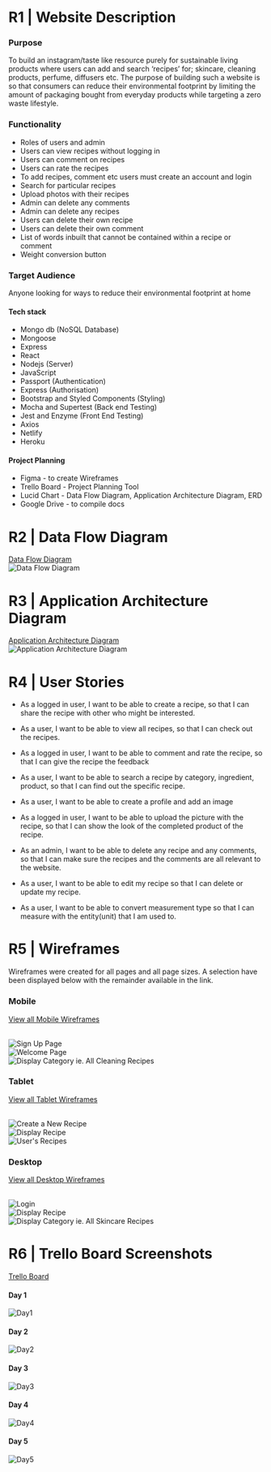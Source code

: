 # R1 | Website Description
### Purpose
To build an instagram/taste like resource purely for sustainable living products where users can add and search ‘recipes’ for; skincare, cleaning products, perfume, diffusers etc. The purpose of building such a website is so that consumers can reduce their environmental footprint by limiting the amount of packaging bought from everyday products while targeting a zero waste lifestyle. 
 
### Functionality 
+ Roles of users and admin
+ Users can view recipes without logging in
+ Users can comment on recipes
+ Users can rate the recipes
+ To add recipes, comment etc users must create an account and login
+ Search for particular recipes
+ Upload photos with their recipes
+ Admin can delete any comments 
+ Admin can delete any recipes
+ Users can delete their own recipe
+ Users can delete their own comment
+ List of words inbuilt that cannot be contained within a recipe or comment
+ Weight conversion button


### Target Audience
Anyone looking for ways to reduce their environmental footprint at home

#### Tech stack

+ Mongo db (NoSQL Database)
+ Mongoose
+ Express
+ React
+ Nodejs (Server)
+ JavaScript
+ Passport (Authentication)
+ Express (Authorisation)
+ Bootstrap and Styled Components (Styling)
+ Mocha and Supertest (Back end Testing)
+ Jest and Enzyme (Front End Testing)
+ Axios
+ Netlify 
+ Heroku

#### Project Planning
+ Figma - to create Wireframes
+ Trello Board - Project Planning Tool
+ Lucid Chart - Data Flow Diagram, Application Architecture Diagram, ERD
+ Google Drive - to compile docs

# R2 | Data Flow Diagram
[Data Flow Diagram](https://app.lucidchart.com/documents/edit/453bd56e-3f76-49d3-955f-e67b0e84a36a/0_0?beaconFlowId=CBC8785147198093)
<br/> ![Data Flow Diagram](docs/DFD.png)

# R3 | Application Architecture Diagram
[Application Architecture Diagram](https://app.lucidchart.com/invitations/accept/3388646d-58c8-4b0d-95d7-0e8880ce11fc)
<br/> ![Application Architecture Diagram](docs/AAD.png)

# R4 | User Stories
+ As a logged in user, I want to be able to create a recipe, so that I can share the recipe with other who might be interested.

+ As a user, I want to be able to view all recipes, so that I can check out the recipes.

+ As a logged in user, I want to be able to comment and rate the recipe, so that I can give the recipe the feedback

+ As a user, I want to be able to search a recipe by category, ingredient, product, so that I can find out the specific recipe.

+ As a user, I want to be able to create a profile and add an image

+ As a logged in user, I want to be able to upload the picture with the recipe, so that I can show the look of the completed product of the recipe.

+ As an admin, I want to be able to delete any recipe and any comments, so that I can make sure the recipes and the comments are all relevant to the website.

+ As a user, I want to be able to edit my recipe so that I can delete or update my recipe.

+ As a user, I want to be able to convert measurement type so that I can measure with the entity(unit) that I am used to.

# R5 | Wireframes

Wireframes were created for all pages and all page sizes. A selection have been displayed below with the remainder available in the link.

### Mobile
[View all Mobile Wireframes](https://www.figma.com/file/kN7K2YGSeGk1oRk8dL2ZOL/Sustainable_Living?node-id=31%3A10)

<br/> ![Sign Up Page](docs/Mobile_Signup.png)
<br/> ![Welcome Page](docs/Mobile_Welcome.png)
<br/> ![Display Category ie. All Cleaning Recipes](docs/Mobile_Category.png)

### Tablet
[View all Tablet Wireframes](https://www.figma.com/file/kN7K2YGSeGk1oRk8dL2ZOL/Sustainable_Living?node-id=29%3A19)

<br/> ![Create a New Recipe](docs/Tablet_NewRecipe.png)
<br/> ![Display Recipe](docs/Tablet_DisplayRecipe.png)
<br/> ![User's Recipes](docs/Tablet_UserRecipes.png)


### Desktop 
[View all Desktop Wireframes](https://www.figma.com/file/kN7K2YGSeGk1oRk8dL2ZOL/Sustainable_Living?node-id=0%3A1)

<br/> ![Login](docs/Laptop_Login.png)
<br/> ![Display Recipe](docs/Laptop_DisplayRecipe.png)
<br/> ![Display Category ie. All Skincare Recipes](docs/Laptop_SkincareAll.png)

# R6 | Trello Board Screenshots
[Trello Board](https://trello.com/b/3fE4Zkf8/zero-waste-diy-recipe-book)

#### Day 1
![Day1](docs/day1.png)

#### Day 2
![Day2](docs/day2.png)

#### Day 3
![Day3](docs/day3.png)

#### Day 4
![Day4](docs/day4.png)

#### Day 5
![Day5](docs/day5.png)

